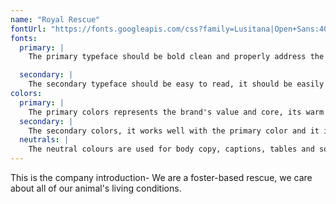 ```yaml
---
name: "Royal Rescue"
fontUrl: "https://fonts.googleapis.com/css?family=Lusitana|Open+Sans:400,600,700"
fonts:
  primary: |
    The primary typeface should be bold clean and properly address the brand's look and feel

  secondary: |
    The secondary typeface should be easy to read, it should be easily distinguished from the title and works good on screen. It should also be working well with buttons and other highlight features.
colors:
  primary: |
    The primary colors represents the brand's value and core, its warm tone shows how much we caring and happy. Use them for headings footers and emphasis.
  secondary: |
    The secondary colors, it works well with the primary color and it is good for links and extra pop.
  neutrals: |
    The neutral colours are used for body copy, captions, tables and so on, it should be easy to read and not as support the primary color.
---
```

This is the company introduction- We are a foster-based rescue, we care about all of our animal's living conditions.
